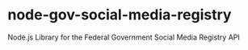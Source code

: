node-gov-social-media-registry
==============================

Node.js Library for the Federal Government Social Media Registry API